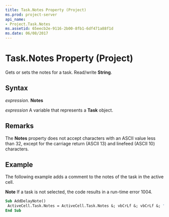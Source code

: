 ```yaml
---
title: Task.Notes Property (Project)
ms.prod: project-server
api_name:
- Project.Task.Notes
ms.assetid: 65eecb2e-9116-2b00-8fb1-6df471a88f1d
ms.date: 06/08/2017
---
```



# Task.Notes Property (Project)

Gets or sets the notes for a task. Read/write **String**.


## Syntax

 _expression_. **Notes**

 _expression_ A variable that represents a **Task** object.


## Remarks

The **Notes** property does not accept characters with an ASCII value less than 32, except for the carriage return (ASCII 13) and linefeed (ASCII 10) characters.


## Example

The following example adds a comment to the notes of the task in the active cell.


 **Note**  If a task is not selected, the code results in a run-time error 1004. 


```vb
Sub AddDelayNote() 
 ActiveCell.Task.Notes = ActiveCell.Task.Notes &; vbCrLf &; vbCrLf &; "This task can be delayed." 
End Sub
```


